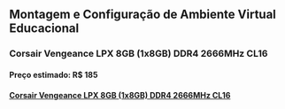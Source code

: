 ## Montagem e Configuração de Ambiente Virtual Educacional
### Corsair Vengeance LPX 8GB (1x8GB) DDR4 2666MHz CL16
#### Preço estimado: R$ 185
#### [Corsair Vengeance LPX 8GB (1x8GB) DDR4 2666MHz CL16](https://www.amazon.com.br/s?k=corsair+vengeance+lpx+8gb+%281x8gb%29+ddr4+2666mhz+cl16&crid=P5TKFB6ANC4D&sprefix=%2Caps%2C176&ref=nb_sb_ss_recent_1_0_recent)


